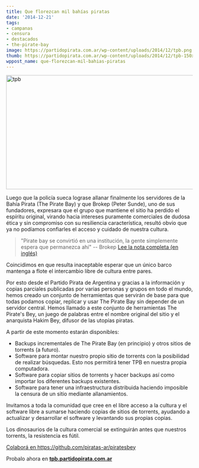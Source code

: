 ```yaml
---
title: Que florezcan mil bahías piratas
date: '2014-12-21'
tags:
- campanas
- censura
- destacados
- the-pirate-bay
image: https://partidopirata.com.ar/wp-content/uploads/2014/12/tpb.png
thumb: https://partidopirata.com.ar/wp-content/uploads/2014/12/tpb-150x150.png
wppost_name: que-florezcan-mil-bahias-piratas
---
```


<a href="https://partidopirata.com.ar/wp-content/uploads/2014/12/tpb.png"><img class="aligncenter wp-image-9586 size-large" src="https://partidopirata.com.ar/wp-content/uploads/2014/12/tpb-1024x509.png" alt="tpb" width="620" height="308" /></a>

Luego que la policía sueca lograse allanar finalmente los servidores de la Bahía Pirata (The Pirate Bay) y que Brokep (Peter Sunde), uno de sus fundadores, expresara que el grupo que mantiene el sitio ha perdido el espíritu original, virando hacia intereses puramente comerciales de dudosa ética y sin compromiso con su resiliencia característica, resultó obvio que ya no podíamos confiarles el acceso y cuidado de nuestra cultura.
<blockquote>"Pirate bay se convirtió en una institución, la gente simplemente espera que permanezca ahí" -- Brokep <a href=" http://blog.brokep.com/2014/12/09/the-pirate-bay-down-forever/" target="_blank">Lee la nota completa (en inglés)</a></blockquote>
Coincidimos en que resulta inaceptable esperar que un único barco mantenga a flote el intercambio libre de cultura entre pares.

Por esto desde el Partido Pirata de Argentina y gracias a la información y copias parciales publicadas por varias personas y grupos en todo el mundo, hemos creado un conjunto de herramientas que servirán de base para que todas podamos copiar, replicar y usar The Pirate Bay sin depender de un servidor central. Hemos llamado a este conjunto de herramientas The Pirate's Bey, un juego de palabras entre el nombre original del sitio y el anarquista Hakim Bey, difusor de las utopías piratas.

A partir de este momento estarán disponibles:
<ul>
	<li>Backups incrementales de The Pirate Bay (en principio) y otros sitios de torrents (a futuro).</li>
	<li>Software para montar nuestro propio sitio de torrents con la posibilidad de realizar búsquedas. Esto nos permitirá tener TPB en nuestra propia computadora.</li>
	<li>Software para copiar sitios de torrents y hacer backups así como importar los diferentes backups existentes.</li>
	<li>Software para tener una infraestructura distribuida haciendo imposible la censura de un sitio mediante allanamientos.</li>
</ul>
Invitamos a toda la comunidad que cree en el libre acceso a la cultura y el software libre a sumarse haciendo copias de sitios de torrents, ayudando a actualizar y desarrollar el software y levantando sus propias copias.

Los dinosaurios de la cultura comercial se extinguirán antes que nuestros torrents, la resistencia es fútil.

<a href="https://github.com/piratas-ar/piratesbey" target="_blank">Colaborá en https://github.com/piratas-ar/piratesbey</a>

Probalo ahora en <strong><a href="http://tpb.partidopirata.com.ar" target="_blank">tpb.partidopirata.com.ar</a></strong>
